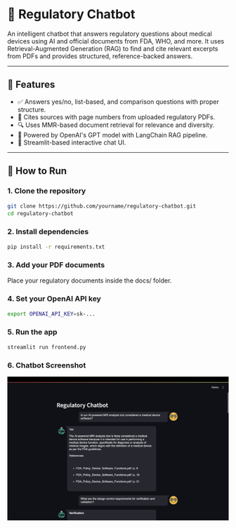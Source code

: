 # 🏥 Regulatory Chatbot

An intelligent chatbot that answers regulatory questions about medical devices using AI and official documents from FDA, WHO, and more. It uses Retrieval-Augmented Generation (RAG) to find and cite relevant excerpts from PDFs and provides structured, reference-backed answers.

---

## 📌 Features

- ✅ Answers yes/no, list-based, and comparison questions with proper structure.
- 📄 Cites sources with page numbers from uploaded regulatory PDFs.
- 🔍 Uses MMR-based document retrieval for relevance and diversity.
- 🧠 Powered by OpenAI's GPT model with LangChain RAG pipeline.
- 💬 Streamlit-based interactive chat UI.

---



## 🚀 How to Run

### 1. Clone the repository

```bash
git clone https://github.com/yourname/regulatory-chatbot.git
cd regulatory-chatbot
```

### 2. Install dependencies
```bash
pip install -r requirements.txt
```




### 3. Add your PDF documents

Place your regulatory documents inside the docs/ folder.

### 4. Set your OpenAI API key
```bash
export OPENAI_API_KEY=sk-...
```

### 5. Run the app
```bash
streamlit run frontend.py
```
### 6. Chatbot Screenshot

![Chatbot Screenshot](assets/Screenshot.png)





